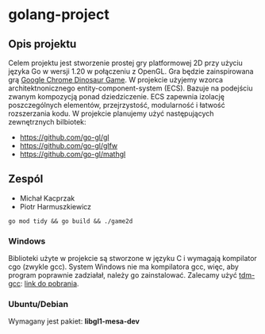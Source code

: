 # golang-project

## Opis projektu

Celem projektu jest stworzenie prostej gry platformowej 2D przy użyciu języka Go w wersji 1.20 w połączeniu z OpenGL. Gra będzie zainspirowana grą [Google Chrome Dinosaur Game](https://chrome://dino/). W projekcie użyjemy wzorca architektnonicznego entity-component-system (ECS). Bazuje na podejściu zwanym kompozycją ponad dziedziczenie. ECS zapewnia izolację poszczególnych elementów, przejrzystość, modularność i łatwość rozszerzania kodu. W projekcie planujemy użyć następujących zewnętrznych bilbiotek:
- https://github.com/go-gl/gl
- https://github.com/go-gl/glfw
- https://github.com/go-gl/mathgl
 
 ## Zespól

- Michał Kacprzak
- Piotr Harmuszkiewicz

```shell
go mod tidy && go build && ./game2d
```
 ### Windows
 Biblioteki użyte w projekcie są stworzone w języku C i wymagają kompilator cgo (zwykle gcc). System Windows nie ma kompilatora gcc, więc, aby program poprawnie zadziałał, należy go zainstalować. Zalecamy użyć [tdm-gcc](https://jmeubank.github.io/tdm-gcc/): [link do pobrania](https://github.com/jmeubank/tdm-gcc/releases/download/v10.3.0-tdm64-2/tdm64-gcc-10.3.0-2.exe).
 ### Ubuntu/Debian
 Wymagany jest pakiet: **libgl1-mesa-dev**
